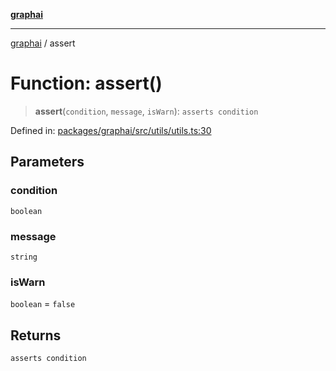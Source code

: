[**graphai**](../README.md)

***

[graphai](../globals.md) / assert

# Function: assert()

> **assert**(`condition`, `message`, `isWarn`): `asserts condition`

Defined in: [packages/graphai/src/utils/utils.ts:30](https://github.com/kawamataryo/graphai/blob/d1a2c5ee2f62deae7af78fb66f65face3cfa29fb/packages/graphai/src/utils/utils.ts#L30)

## Parameters

### condition

`boolean`

### message

`string`

### isWarn

`boolean` = `false`

## Returns

`asserts condition`
